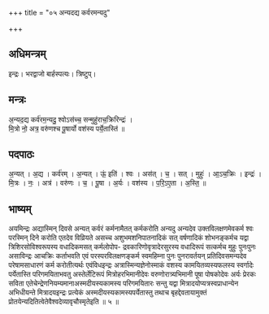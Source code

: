 +++
title = "०५ अन्यदद्य कर्वरमन्यदु"

+++
## अधिमन्त्रम्
इन्द्रः। भरद्वाजो बार्हस्पत्यः। त्रिष्टुप्।

## मन्त्रः
अ॒न्यद॒द्य कर्व॑रम॒न्यदु॒ श्वोऽस॑च्च॒ सन्मुहु॑राच॒क्रिरिन्द्रः॑ ।  
मि॒त्रो नो॒ अत्र॒ वरु॑णश्च पू॒षार्यो वश॑स्य पर्ये॒तास्ति॑ ॥

## पदपाठः
अ॒न्यत् । अ॒द्य । कर्व॑रम् । अ॒न्यत् । ऊं॒ इति॑ । श्वः । अस॑त् । च॒ । सत् । मुहुः॑ । आ॒ऽच॒क्रिः । इन्द्रः॑ ।  
मि॒त्रः । नः॒ । अत्र॑ । वरु॑णः । च॒ । पू॒षा । अ॒र्यः । वश॑स्य । प॒रि॒ऽए॒ता । अ॒स्ति॒ ॥

## भाष्यम्
अयमिन्द्रः अद्यास्मिन् दिवसे अन्यत् कर्वरं कर्मनामैतत् कर्मकरोति अन्यदु अन्यदेव उक्तविलक्षणमेवकर्म श्वः परस्मिन् दिने करोति एतदेव विव्रियते असच्च अशुभमशनिपातनादिकं सत् वर्षणादिकं शोभनङ्कर्मच यद्वा त्रिशिरसोविश्वरूपस्य वधादिकमसत् कर्मलोपोप- द्रवकारिणोवृत्रादेरसुरस्य वधादिरूपं सत्कर्मच मुहुः पुनःपुनः असाविन्द्रः आचक्रिः कर्ताभवति एवं परस्परविलक्षणङ्कर्म स्वमहिम्ना पुनः पुनरावर्तयन् प्रतिदिवसमन्यदेव परेषामसाधारणं कर्म करोतीत्यर्थः एवंविधइन्द्रः अत्रास्मिन्यज्ञेनोस्माकं वशस्य कामयितव्यस्यफलस्य स्वर्गादेः पर्येतास्ति परिगमयिताभवतु अस्तेर्लेटिरूपं मित्रोहरभिमानीदेवः वरुणोरात्र्यभिमानी पूषा पोषकोदेवः अर्यः प्रेरकः सविता एतेचेन्द्रेणनियम्यमानाअस्मदीयस्यकामस्य परिगमयितारः सन्तु यद्वा मित्रादयोप्यत्रस्वप्राधान्येन अभिधीयन्ते मित्रादयइन्द्रः प्रत्येकं अस्मदीयस्यकामस्यपर्येतास्तु तथाच बृहद्देवतायामुक्तं प्रोतयेन्यदितित्वेतेवैश्वदेव्यावृचौस्मृतेइति ॥ ५ ॥